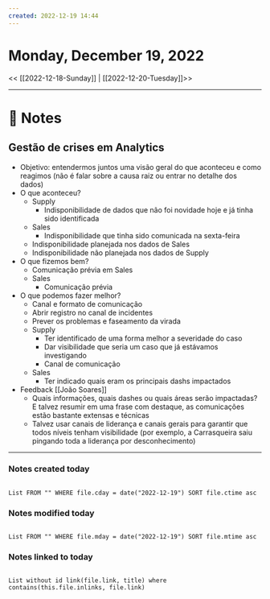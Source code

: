 ```yaml
---
created: 2022-12-19 14:44
---
```


# Monday, December 19, 2022

<< [[2022-12-18-Sunday]] | [[2022-12-20-Tuesday]]>>

---

# 📝 Notes
## Gestão de crises em Analytics
- Objetivo: entendermos juntos uma visão geral do que aconteceu e como reagimos (não é falar sobre a causa raiz ou entrar no detalhe dos dados)
- O que aconteceu?
	- Supply
		- Indisponibilidade de dados que não foi novidade hoje e já tinha sido identificada
	- Sales
		- Indisponibilidade que tinha sido comunicada na sexta-feira
	- Indisponibilidade planejada nos dados de Sales
	- Indisponibilidade não planejada nos dados de Supply
- O que fizemos bem?
	- Comunicação prévia em Sales
	- Sales
		- Comunicação prévia
- O que podemos fazer melhor?
	- Canal e formato de comunicação
	- Abrir registro no canal de incidentes
	- Prever os problemas e faseamento da virada
	- Supply
		- Ter identificado de uma forma melhor a severidade do caso
		- Dar visibilidade que seria um caso que já estávamos investigando
		- Canal de comunicação
	- Sales
		- Ter indicado quais eram os principais dashs impactados
- Feedback [[João Soares]]
	- Quais informações, quais dashes ou quais áreas serão impactadas? E talvez resumir em uma frase com destaque, as comunicações estão bastante extensas e técnicas
	- Talvez usar canais de liderança e canais gerais para garantir que todos níveis tenham visibilidade (por exemplo, a Carrasqueira saiu pingando toda a liderança por desconhecimento)

---

### Notes created today

```dataview

List FROM "" WHERE file.cday = date("2022-12-19") SORT file.ctime asc

```

### Notes modified today

```dataview

List FROM "" WHERE file.mday = date("2022-12-19") SORT file.mtime asc

```

### Notes linked to today

```dataview 

List without id link(file.link, title) where contains(this.file.inlinks, file.link)

```
